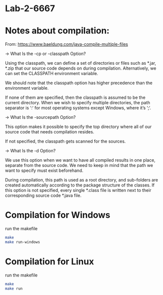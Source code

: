 # Lab-2-6667

# Notes about compilation:

From: https://www.baeldung.com/java-compile-multiple-files

-> What Is the -cp or -classpath Option?

Using the classpath, we can define a set of directories or files such as *.jar, *.zip that our source code depends on during compilation. Alternatively, we can set the CLASSPATH environment variable.

We should note that the classpath option has higher precedence than the environment variable.

If none of them are specified, then the classpath is assumed to be the current directory. When we wish to specify multiple directories, the path separator is ‘:‘ for most operating systems except Windows, where it’s ‘;‘.

-> What Is the -sourcepath Option?

This option makes it possible to specify the top directory where all of our source code that needs compilation resides.

If not specified, the classpath gets scanned for the sources.

-> What Is the -d Option?

We use this option when we want to have all compiled results in one place, separate from the source code. We need to keep in mind that the path we want to specify must exist beforehand.

During compilation, this path is used as a root directory, and sub-folders are created automatically according to the package structure of the classes. If this option is not specified, every single *.class file is written next to their corresponding source code *.java file.

# Compilation for Windows

run the makefile

```bash
make
make run-windows
```

# Compilation for Linux

run the makefile

```bash
make
make run
```
